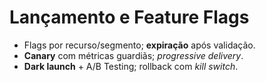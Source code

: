 # Lançamento e Feature Flags

- Flags por recurso/segmento; **expiração** após validação.
- **Canary** com métricas guardiãs; *progressive delivery*.
- **Dark launch** + A/B Testing; rollback com *kill switch*.
